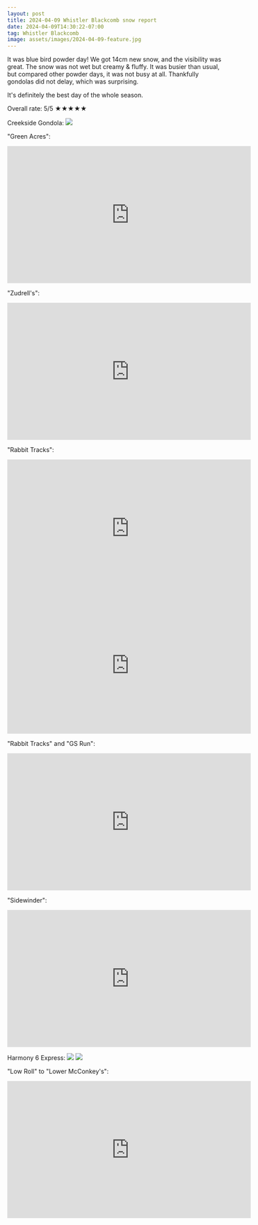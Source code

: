 ```yaml
---
layout: post
title: 2024-04-09 Whistler Blackcomb snow report
date: 2024-04-09T14:30:22-07:00
tag: Whistler Blackcomb
image: assets/images/2024-04-09-feature.jpg
---
```


It was blue bird powder day! We got 14cm new snow, and the visibility was great. The snow was not wet but creamy & fluffy. It was busier than usual, but compared other powder days, it was not busy at all. Thankfully gondolas did not delay, which was surprising.

It's definitely the best day of the whole season.

Overall rate: 5/5 ★★★★★

Creekside Gondola:
![](/assets/images/2024-04-09-creekside-gondola.jpg)


"Green Acres":
<iframe width="560" height="315" src="https://www.youtube.com/embed/bnH0nFcvuD0?si=Ob-fDiEcg_p-L2ae&hl=en" title="YouTube video player" frameborder="0" allow="accelerometer; autoplay; clipboard-write; encrypted-media; gyroscope; picture-in-picture; web-share" referrerpolicy="strict-origin-when-cross-origin" allowfullscreen></iframe>

"Zudrell's":
<iframe width="560" height="315" src="https://www.youtube.com/embed/OE6tToBAXjI?si=Ob-fDiEcg_p-L2ae&hl=en" title="YouTube video player" frameborder="0" allow="accelerometer; autoplay; clipboard-write; encrypted-media; gyroscope; picture-in-picture; web-share" referrerpolicy="strict-origin-when-cross-origin" allowfullscreen></iframe>

"Rabbit Tracks":
<iframe width="560" height="315" src="https://www.youtube.com/embed/E604VRlfeU8?si=Ob-fDiEcg_p-L2ae&hl=en" title="YouTube video player" frameborder="0" allow="accelerometer; autoplay; clipboard-write; encrypted-media; gyroscope; picture-in-picture; web-share" referrerpolicy="strict-origin-when-cross-origin" allowfullscreen></iframe>
<iframe width="560" height="315" src="https://www.youtube.com/embed/ppwneWrFEOU?si=Ob-fDiEcg_p-L2ae&hl=en" title="YouTube video player" frameborder="0" allow="accelerometer; autoplay; clipboard-write; encrypted-media; gyroscope; picture-in-picture; web-share" referrerpolicy="strict-origin-when-cross-origin" allowfullscreen></iframe>

"Rabbit Tracks" and "GS Run":
<iframe width="560" height="315" src="https://www.youtube.com/embed/2v5JAf9I?si=Ob-fDiEcg_p-L2ae&hl=en" title="YouTube video player" frameborder="0" allow="accelerometer; autoplay; clipboard-write; encrypted-media; gyroscope; picture-in-picture; web-share" referrerpolicy="strict-origin-when-cross-origin" allowfullscreen></iframe>

"Sidewinder":
<iframe width="560" height="315" src="https://www.youtube.com/embed/vKEK7rYTEa4?si=Ob-fDiEcg_p-L2ae&hl=en" title="YouTube video player" frameborder="0" allow="accelerometer; autoplay; clipboard-write; encrypted-media; gyroscope; picture-in-picture; web-share" referrerpolicy="strict-origin-when-cross-origin" allowfullscreen></iframe>

Harmony 6 Express:
![](/assets/images/2024-04-09-harmony-6-express.jpg)
![](/assets/images/2024-04-09-harmony-6-express-2.jpg)

"Low Roll" to "Lower McConkey's":
<iframe width="560" height="315" src="https://www.youtube.com/embed/9r0jNFlFCsA?si=Ob-fDiEcg_p-L2ae&hl=en" title="YouTube video player" frameborder="0" allow="accelerometer; autoplay; clipboard-write; encrypted-media; gyroscope; picture-in-picture; web-share" referrerpolicy="strict-origin-when-cross-origin" allowfullscreen></iframe>

